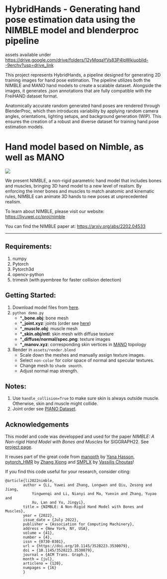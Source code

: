 HybridHands - Generating hand pose estimation data using the NIMBLE model and blenderproc pipeline
========

assets available under https://drive.google.com/drive/folders/12yMqqaYVs83P4lpWkjuobIjd--9erchv?usp=drive_link

This project represents HybridHands, a pipeline designed for generating 2D training images for hand pose estimation. The pipeline utilizes both the NIMBLE and MANO hand models to create a scalable dataset. Alongside the images, it generates .json annotations that are fully compatible with the FreiHAND dataset format.

Anatomically accurate random generated hand poses are rendered through BlenderProc, which then introduces variability by applying random camera angles, orientations, lighting setups, and background generation (WIP). This ensures the creation of a robust and diverse dataset for training hand pose estimation models.

# Hand model based on Nimble, as well as MANO

![](https://liyuwei.cc/proj/img/nimble_teaser.jpg)

We present NIMBLE, a non-rigid parametric hand model that includes bones and muscles, bringing 3D hand model to a new level of realism. By enforcing the inner bones and muscles to match anatomic and kinematic rules, NIMBLE can animate 3D hands to new poses at unprecedented realism.

To learn about NIMBLE, please visit our website: https://liyuwei.cc/proj/nimble

You can find the NIMBLE paper at: https://arxiv.org/abs/2202.04533


---
## Requirements:
1. numpy
2. Pytorch
3. Pytorch3d
4. opencv-python
5. trimesh (with pyembree for faster collision detection)


## Getting Started:

1. Download model files from [here](https://drive.google.com/drive/folders/1g7DWuDW5nYI2VDbdemDK2dGVwVHV2a1X?usp=sharing).
2. `python demo.py` 
   - ***_bone.obj**: bone mesh
   - ***_joint.xyz**: joints (order see [here](https://github.com/reyuwei/PIANO_mri_data/raw/master/piano_joint_id.png))
   - ***_muscle.obj**: muscle mesh
   - ***_skin.obj/mtl**: skin mesh with diffuse texture
   - ***_diffuse/normal/spec.png**: texture images
   - ***_manov.xyz**: corresponding skin vertices in [MANO](http://mano.is.tue.mpg.de/) topology
3. Render in `assets/render.blend` 
   - Scale down the meshes and manually assign texture images.
   - Select `non-color` for color space of normal and specular textures. 
   - Change mesh to `shade smooth`.
   - Adjust normal map strength.

## Notes:
1. Use `handle_collision=True` to make sure skin is always outside muscle. Otherwise, skin and muscle might collide. 
2. Joint order see [PIANO Dataset](https://github.com/reyuwei/PIANO_mri_data?tab=readme-ov-file#joint-id).

## Acknowledgements

This model and code was developped and used for the paper *NIMBLE: A Non-rigid Hand Model with Bones and Muscles* for SIGGRAPH22.
See [project page](https://liyuwei.cc/proj/nimble).

It reuses part of the great code from 
[manopth](https://github.com/hassony2/manopth/blob/master/manopth) by [Yana Hasson](https://hassony2.github.io/),
[pytorch_HMR](https://github.com/MandyMo/pytorch_HMR) by [Zhang Xiong](https://github.com/MandyMo) and
[SMPLX](https://github.com/vchoutas/smplx) by [Vassilis Choutas](https://github.com/vchoutas)!


If you find this code useful for your research, consider citing:

```
@article{li2022nimble,
        author = {Li, Yuwei and Zhang, Longwen and Qiu, Zesong and Jiang, 
            Yingwenqi and Li, Nianyi and Ma, Yuexin and Zhang, Yuyao and
            Xu, Lan and Yu, Jingyi},
        title = {NIMBLE: A Non-Rigid Hand Model with Bones and Muscles},
        year = {2022},
        issue_date = {July 2022},
        publisher = {Association for Computing Machinery},
        address = {New York, NY, USA},
        volume = {41},
        number = {4},
        issn = {0730-0301},
        url = {https://doi.org/10.1145/3528223.3530079},
        doi = {10.1145/3528223.3530079},
        journal = {ACM Trans. Graph.},
        month = {jul},
        articleno = {120},
        numpages = {16}
        }
```
